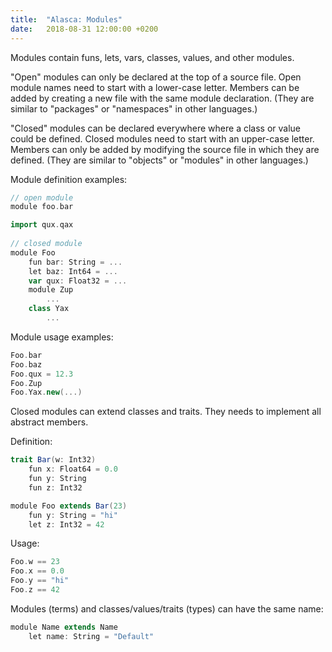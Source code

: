 ```yaml
---
title:  "Alasca: Modules"
date:   2018-08-31 12:00:00 +0200
---
```


Modules contain funs, lets, vars, classes, values, and other modules. 

"Open" modules can only be declared at the top of a source file.
Open module names need to start with a lower-case letter.
Members can be added by creating a new file with the same module declaration.
(They are similar to "packages" or "namespaces" in other languages.)

"Closed" modules can be declared everywhere where a class or value could be defined.
Closed modules need to start with an upper-case letter.
Members can only be added by modifying the source file in which they are defined.
(They are similar to "objects" or "modules" in other languages.)

Module definition examples:
    
```scala
// open module
module foo.bar 

import qux.qax
        
// closed module
module Foo
	fun bar: String = ...
	let baz: Int64 = ...
	var qux: Float32 = ...
	module Zup
		...
	class Yax
		...
```

Module usage examples:

```scala
Foo.bar
Foo.baz
Foo.qux = 12.3
Foo.Zup
Foo.Yax.new(...)
```

Closed modules can extend classes and traits. They needs to implement all abstract members.

Definition:

```scala
trait Bar(w: Int32)
	fun x: Float64 = 0.0
	fun y: String
	fun z: Int32

module Foo extends Bar(23)
	fun y: String = "hi"
	let z: Int32 = 42
```

Usage:

```scala
Foo.w == 23
Foo.x == 0.0
Foo.y == "hi"
Foo.z == 42
```

Modules (terms) and classes/values/traits (types) can have the same name:

```scala
module Name extends Name
	let name: String = "Default"
```

